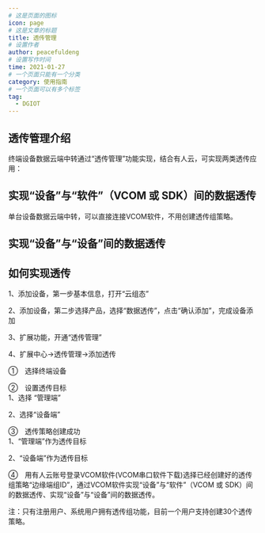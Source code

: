 ```yaml
---
# 这是页面的图标
icon: page
# 这是文章的标题
title: 透传管理
# 设置作者
author: peacefuldeng
# 设置写作时间
time: 2021-01-27
# 一个页面只能有一个分类
category: 使用指南
# 一个页面可以有多个标签
tag:
  - DGIOT
---
```


## 透传管理介绍
终端设备数据云端中转通过“透传管理”功能实现，结合有人云，可实现两类透传应用：
## 实现“设备”与“软件”（VCOM 或 SDK）间的数据透传


单台设备数据云端中转，可以直接连接VCOM软件，不用创建透传组策略。
## 实现“设备”与“设备”间的数据透传

## 如何实现透传
1、添加设备，第一步基本信息，打开“云组态”



2、添加设备，第二步选择产品，选择“数据透传”，点击“确认添加”，完成设备添加



3、扩展功能，开通“透传管理”



4、扩展中心->透传管理->添加透传



①　选择终端设备



②　设置透传目标<br>
1、选择 “管理端”



2、选择“设备端”



③　透传策略创建成功<br>
1、“管理端”作为透传目标



2、“设备端”作为透传目标



④　用有人云账号登录VCOM软件(VCOM串口软件下载)选择已经创建好的透传组策略“边缘端组ID”，通过VCOM软件实现“设备”与“软件”（VCOM 或 SDK）间的数据透传、实现“设备”与“设备”间的数据透传。



注：只有注册用户、系统用户拥有透传组功能，目前一个用户支持创建30个透传策略。


